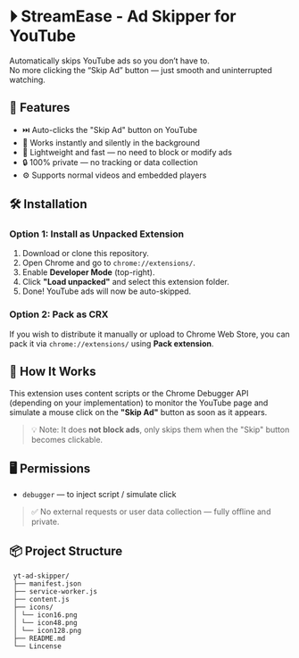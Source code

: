 # ⏵ StreamEase - Ad Skipper for YouTube

Automatically skips YouTube ads so you don’t have to.  
No more clicking the “Skip Ad” button — just smooth and uninterrupted watching.

## 🚀 Features

- ⏭️ Auto-clicks the "Skip Ad" button on YouTube
- 🧠 Works instantly and silently in the background
- 🧩 Lightweight and fast — no need to block or modify ads
- 🔒 100% private — no tracking or data collection
- ⚙️ Supports normal videos and embedded players

## 🛠️ Installation

### Option 1: Install as Unpacked Extension

1. Download or clone this repository.
2. Open Chrome and go to `chrome://extensions/`.
3. Enable **Developer Mode** (top-right).
4. Click **"Load unpacked"** and select this extension folder.
5. Done! YouTube ads will now be auto-skipped.

### Option 2: Pack as CRX
If you wish to distribute it manually or upload to Chrome Web Store, you can pack it via `chrome://extensions/` using **Pack extension**.

## 🧠 How It Works

This extension uses content scripts or the Chrome Debugger API (depending on your implementation) to monitor the YouTube page and simulate a mouse click on the **"Skip Ad"** button as soon as it appears.

> 💡 Note: It does **not block ads**, only skips them when the "Skip" button becomes clickable.

## 🖥️ Permissions

- `debugger` — to inject script / simulate click

> ✅ No external requests or user data collection — fully offline and private.

## 📦 Project Structure
```
 yt-ad-skipper/
 ├── manifest.json
 ├── service-worker.js
 ├── content.js
 ├── icons/
 │ └── icon16.png
 │ └── icon48.png
 │ └── icon128.png
 ├── README.md
 └── Lincense
```
